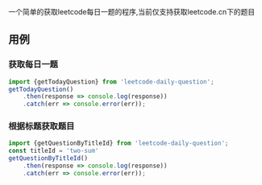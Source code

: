 一个简单的获取leetcode每日一题的程序,当前仅支持获取leetcode.cn下的题目

## 用例
### 获取每日一题
```ts
import {getTodayQuestion} from 'leetcode-daily-question';
getTodayQuestion()
    .then(response => console.log(response))
    .catch(err => console.error(err));
```

### 根据标题获取题目
```ts
import {getQuestionByTitleId} from 'leetcode-daily-question';
const titleId = 'two-sum'
getQuestionByTitleId()
    .then(response => console.log(response))
    .catch(err => console.error(err));
```